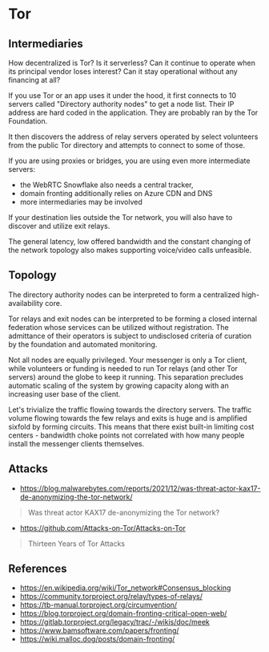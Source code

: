 # Tor

## Intermediaries

How decentralized is Tor? Is it serverless? Can it continue to operate when its principal vendor loses interest? Can it stay operational without any financing at all?

If you use Tor or an app uses it under the hood, it first connects to 10 servers called "Directory authority nodes" to get a node list. Their IP address are hard coded in the application. They are probably ran by the Tor Foundation.

It then discovers the address of relay servers operated by select volunteers from the public Tor directory and attempts to connect to some of those.

If you are using proxies or bridges, you are using even more intermediate servers:

* the WebRTC Snowflake also needs a central tracker,
* domain fronting additionally relies on Azure CDN and DNS
* more intermediaries may be involved

If your destination lies outside the Tor network, you will also have to discover and utilize exit relays.

The general latency, low offered bandwidth and the constant changing of the network topology also makes supporting voice/video calls unfeasible.

## Topology

The directory authority nodes can be interpreted to form a centralized high-availability core.

Tor relays and exit nodes can be interpreted to be forming a closed internal federation whose services can be utilized without registration. The admittance of their operators is subject to undisclosed criteria of curation by the foundation and automated monitoring.

Not all nodes are equally privileged. Your messenger is only a Tor client, while volunteers or funding is needed to run Tor relays (and other Tor servers) around the globe to keep it running. This separation precludes automatic scaling of the system by growing capacity along with an increasing user base of the client.

Let's trivialize the traffic flowing towards the directory servers. The traffic volume flowing towards the few relays and exits is huge and is amplified sixfold by forming circuits. This means that there exist built-in limiting cost centers - bandwidth choke points not correlated with how many people install the messenger clients themselves.

## Attacks

* https://blog.malwarebytes.com/reports/2021/12/was-threat-actor-kax17-de-anonymizing-the-tor-network/

> Was threat actor KAX17 de-anonymizing the Tor network?

* https://github.com/Attacks-on-Tor/Attacks-on-Tor

> Thirteen Years of Tor Attacks

## References

* https://en.wikipedia.org/wiki/Tor_network#Consensus_blocking
* https://community.torproject.org/relay/types-of-relays/
* https://tb-manual.torproject.org/circumvention/
* https://blog.torproject.org/domain-fronting-critical-open-web/
* https://gitlab.torproject.org/legacy/trac/-/wikis/doc/meek
* https://www.bamsoftware.com/papers/fronting/
* https://wiki.malloc.dog/posts/domain-fronting/
